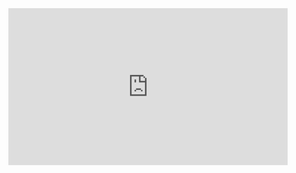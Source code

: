 <iframe src="https://www.youtube.com/embed/jlE2nPgP6WU" allow="accelerometer; autoplay; encrypted-media; gyroscope; picture-in-picture" allowfullscreen="" width="560" height="315" frameborder="0">

[Download](https://github.com/heclak/community-a4e-c/releases/latest) | 
[Report a Bug](https://github.com/heclak/community-a4e-c/issues) |
[Discord](https://discord.gg/tQZbkTQ) |
[Github](https://github.com/heclak/community-a4e-c)


## About the A-4E-C Project

The A-4 was a cold war workhorse which proved to be a capable, reliable light attack aircraft to dozens of nations around the world. From the jungles of southeast Asia, to the desert of Sinai, to the coasts of South America, the scooter was a common sight above battlefields around the world for decades.

The A-4E-C represents more than five years of work on behalf of the development team. We're thrilled to share our most comprehensive DCS World module to date in this 2.0 *"Forever Free"* update, featuring a realistic flight model, improved systems simulations, increased functionality across all DCS World's available maps, full carrier compatibility, radios, air refueling, and improvements to the ground radar, sound feedback, textures, controls and inputs. This update also adds a user manual in PDF format as well as in the DCS kneeboard, packed with useful checklists and procedures that cover everything from start-up to weapons deployment.

If you haven't flown the A-4E-C since version 1.4, this is a great time to see it again for the first time. If you're new to DCS World, we hope you will find the A-4E-C a good option to learn to fly, and instructive in helping you decide what other modules you might want to pursue next.

We'd like to thank the dozens of people in the DCS World community who have made contributions in bug reports, liveries, expertise, research, videos, community flight instruction, server hosting and for their camaraderie over the years. We dedicate the module to the memory of Eric "Gospadin" Mudama. This labor of love would not have been possible without his initial coding and project coordination.

***DO NOT redistribute this mod without permission!***

### Contributing Developers

Gospadin, Heclak, Joshua Nelson, plusnine, Farlander, gyrovague, kryb/Archimaede, Merker, Jones, Nero

### Community Contributors

SkateZilla, uboats, Dr. Manius, LevelPulse, Cubeboy, Talo, GVad, OpticFlow, pohlinkzei, Coragem, Sidekick65, SPINEG, Shadowfrost, Sport, Historiker, rudel-chw, Luciano, Malamem, HellesBelles, Bungo, Corsair016, FlyingHueman, JacobBadShot, JP Gabobo, Rob, ataribaby, The Original HoggitDev Team, [Eric Haugen](http://erichaugen.bandcamp.com)

## Features

- Realistic external flight model and engine simulation
- Clickable cockpit
- Carrier landing and takeoff
- Air refueling
- AN/APN-153 Doppler Navigation Radar
- AN/ASN-41 Navigation Computer
- AN/ARC-51 UHF Radio
- AN/ARN-52 TACAN
- AN/ARA-63 MCL (ICLS)
- AN/APN-141 Radar Altimeter
- AN/APG-53A Radar
- AN/APR-23 Radar Homing and Warning System (ECM)
- AN/ALE-29A Chaff Dispensing System
- Automatic Flight Control System (AFCS)
- Approach Power Compensator (APC)
- AWE-1 Aircraft Weapons Release System (AWRS)
- CP-741/A Bombing computer (CCRP)
- AGM-45A Shrike anti-radiation missile (SEAD)
- New weapons:
  - AN- series WWII munitions: M66, M81, M88
  - MK4 HIPEG 20mm gunpod
  - Mk-77 napalm canister
  - SUU-7 bomblet dispenser
- Unique sounds inside and outside the aircraft
- User manual (PDF and Kneeboard)

![Community A-4E-C for DCS World, v2.0](https://cdn.discordapp.com/attachments/518815335013679104/884550978131619870/unknown.png)

### Version 2.0 Changelog: Featured Items

- **Features:**
  - Added External Flight Model (EFM) with flight dynamics, suspension, slat simulation, differential braking, cockpit shake, wing vapour and more.
  - Added Pratt & Whitney J52-P-8A engine simulation.
  - Added SuperCarrier compatibility.
  - Added carrier mod support (HMAS Melbourne, HMS Hermes).
  - Added air-to-air refueling.
  - Added exterior engine sounds.
  - Added many interior sounds.
  - Improved interior sound localization and feedback.
- **Systems:**
  - Added AFCS stability augmentation.
  - Added AN/ARC-51A UHF Radio with VOIP. *(thanks Harald)*
  - Added AN/ARN-52 TACAN.
  - Added AN/ARA-63 MCL (ICLS).
  - Added AN/ASN-41 Navigation Computer drift on long flights and heavy maneuvers.
  - Added CP-741/A bombing computer.
  - Added fuel flow system.
  - Added oxygen system.
  - Improved Approach Power Compensator (APC) behavior.
  - Fixed spoiler behavior to deploy/stow properly (weight on wheels, engine RPM under 70%). *(thanks pohlinkzei)*
- **Weapons and Loadouts:**
  - Added BDU-33 training bombs.
  - Added SUU-25 parachute illumination pod.
  - Added empty fuel tanks.
  - Added AIM-9 growl and lock tones (fixes missing sound bug).
  - Improved AIM-9 missile loadouts, sidewinters are now available to mount on stations 4 and 5.
  - Removed non-functional loadout options to reduce confusion about module functionality: AGM-12C Bullpup, AGM-62 Walleye, D-704 Refueling Pod *(see FAQ)*.
- **Missions:**
  - Added new instant action missions across all maps *(thanks Sidekick65, Cubeboy, Shadowfrost, SPINEG)*.
  - Added runway strike and anti-ship strike roles.
  - Improved instant action missions.
  - Added Argentina and Chile to available countries.
- **Textures:**
  - Added unique helmets, pilot uniforms and patches.
  - Added preliminary damage textures.
  - Improved exterior and interior textures. *(thanks HellesBelle, Sport, JP Gabobo)*
  - Fixed exterior and cockpit model material names to avoid conflicts.
- **Liveries:**
  - Added Community III: Forever Free, 2021 (Fictional).
  - Added Community IV: Sea Otter, 2021 (Fictional).
  - Added Argentina FAA Falklands Brigada IV and V, 1982. *(thanks GVad)*
  - Added Australian Navy Squadron 805, 1972. *(thanks HellesBelle)*
  - Added Brazil Marinha do Brasil VF-1 LoViz, 2018.
  - Added Brazil Marinha do Brasil VF-1 15 AÑOS, 2013. *(thanks Bungo)*
  - Added Finland FiAF, 1984 (Fictional). *(thanks FinCenturion)*
  - Added Malaysia TUDM M32-29 No.9 Squadron, 2004. *(thanks JacobBadshot)*
  - Added USN VA-46 Clansmen, 1967.
  - Added USN VA-83 Black Lancers, 1966.
  - Added USN VA-106 Gladiators, 1967.
  - Added RAF Empire Pilots Test School Raspberry Ripple (Fictional). *(thanks FlyingHueman)*
  - Added RNZAF Golden T-Bird No.2, Squadron Ohakea, 1986. *(thanks Corsair016)*
  - Improved inaccuracies and naming across liveries.
- **Quality of Life:**
  - Added PDF and kneeboard manual (press RSHIFT+K) in the cockpit. *(thanks Rob, Sidekick65)*
  - Added cockpit controls indicator (press RCTRL+ENTER in the cockpit).
  - Added AN/ARC-51 UHF Radio frequency presets printout to right console panel.
  - Added new input categories.
  - Added dozens of inputs and variant input options.
  - Added special menu options for Trim Speed, Cockpit Shake, CSS mode FFB Deflection, Simple Braking (Rudder Assist).
  - Added a command to request the ground crew to lock the slats (useful for aerobatic formation flying).
  - Improved labeling alignment across tooltips, inputs, user manual and NATOPS manual for easy searching.
  - Improved trim reset for smoother performance.
  - Improved keyboard axis input behavior and recentering.
  - Improved smokewinder pod operation (weapon function select independent).
  - Improved main menu logos and iconography. *(thanks Sport)*
  - Fixed FFB stick support.
  - Fixed lots, and lots, and we mean LOTS of bugs. *(thanks to the many A-4E-C users who helped identify, replicate and solve these!)*

[See full changelog](https://github.com/heclak/community-a4e-c/blob/master/CHANGELOG.md)

### Known Bugs and Incompatibilities

- Incompatible with AH-6J Little Bird, CH-47 Chinook, and CH-53E Super Stallion mods (DCS bug).
- Pilot blacks out when throttling up to hook up to catapult on SuperCarrier.
- Dispensing high volumes of bomblets (40+) from SUU-7/CBU-1/CBU-2 can cause performance dip or crashes to desktop.

[See full issue list](https://github.com/heclak/community-a4e-c/issues/)

## Installation

Failure to perform these steps will result in DCS World not recognizing the module, inability to use the module, input errors when using the module, or client integrity check failures on multiplayer servers that require them. Never install the A-4E-C files directly into your DCS World installation files! Installation size is around 1 GB.

### STEP 1: Upgrading from an older release

- If you are upgrading from an older version of the A-4E-C, completely uninstall your old version. If this is a brand new installation, skip this and move on to Step 2.

- First, uninstall the module's files from `C:\Users\username\Saved Games\DCS\Mods\aircraft\A-4E-C`

- Next reset your A-4E-C input bindings by deleting the contents of `C:\Users\username\Saved Games\DCS\Config\Input\A-4E-C`

### STEP 2: Installing the module files

- Download [the latest official A-4E-C release package](https://github.com/heclak/community-a4e-c/releases/). Do not download directly from the Github repository.

- Place the `Mods\aircraft\A-4E-C` folder in into your Windows user folder's Saved Games folder for DCS, e.g. `C:\Users\username\Saved Games\DCS`

- If you have installed other DCS World mods, you might already have the `Mods` and `aircraft` folders indicated in the file path. If so, merge the new A-4E-C folder into the existing folders.

- **Never install the A-4E-C files directly into your DCS World installation files!**

### STEP 3: Verify installation

Launch DCS World. If your installation was successful, the A-4E-C theme icon appears as a option in the main menu:

![Image of DCS World Menu with A-4E-C Theme](https://cdn.discordapp.com/attachments/518815335013679104/926862242182488136/unknown.png)

### Installation Troubleshooting

Your correctly installed files should look something like the following image, substituting your Windows account name where the image displays *Partario*. If you're using the openbeta branch of DCS World, the folder might be `DCS.openbeta` instead of `DCS`:

![Image of A-4E-C installation](https://cdn.discordapp.com/attachments/518815335013679104/886633761670828112/unknown.png)

- If you have multiple DCS-related folders in your `C:\Users\username\Saved Games`, for example, `DCS`, or `DCS.openbeta`. If you are unsure which folder your DCS World installation is using, locate the `dcs_variant.txt` file in the game files. If this file is present, its contents determines the folder structure your DCS World installation is using. Alternately, load DCS world and use the mission editor to create and save a mission. Search this mission file using Windows explorer to locate the proper folder structure.

- If you are receiving an authorization error at launch, **you have installed the module incorrectly**. Revisit the installation instructions above. Be sure to remove any and all improperly installed files before correctly installing the module.

- If the A-4E-C icon in the DCS main menu shows a default DCS logo, is missing the theme background and music (or you experience crashes when loading a mission), you have incorrectly downloaded the module. [Download the latest official A-4E-C release package](https://github.com/heclak/community-a4e-c/releases/).

- If you can load a mission, but can't take control of the A-4E-C, ensure you have installed [Microsoft's Visual Studio 2015, 2017 and 2019 Redistributable libraries](https://support.microsoft.com/en-us/topic/the-latest-supported-visual-c-downloads-2647da03-1eea-4433-9aff-95f26a218cc0). Restart your computer after installation of the appropriate libraries. For most users, this is `vc_redist.x64.exe`

- If you can't find the A-4E-C in the Mission Editor, ensure the historical mode filter is disabled by toggling the clock icon at the bottom of the screen, as shown in the following screenshot:

![Image of the Mission Editor pointing out the location of the Historical Filter](https://cdn.discordapp.com/attachments/518814186739073024/759230033960763422/unknown.png)

### Multiplayer Troubleshooting

- A DCS standalone server hosting missions with the A-4E-C must have the A-4E-C module installed.

- A server can host players who do not have the A-4E-C module installed on missions that feature it, you will need to be ready to get a little hands-on with your mission files. The Mission Editor dictates that any mission with an A4-E-C in it requires the module (just as it would any other aircraft), and it's `.miz` mission files are, in fact, `.zip` files.

- Make a copy of your `.miz` file, and rename it with a `.zip` file extension, and unzip it.

- Inside, you will find a `mission` file (no extension). Open this file in your text editor of choice (Notepad works just fine), and search for `requiredModules`. Remove the A-4E-C's entry, as shown in this example:

```
["requiredModules"] =
{
     ["A-4E-C"] = "A-4E-C",
}
```

- Once you have completed the edit, save the `mission` file, and re-create a new `.zip` (carefully maintaining proper folder structure, *of course*). Rename your modified mission `.zip` back to a DCS `.miz` file extension instead.

- Finally, test your altered mission by yourself or with a friend to ensure it loads properly, and that clients are able to load into the mission or server without the A4-E-C installed. In this instance, DCS will display any A4-E-C units as default-livery Su-27s, and players without the module cannot take control of unit, just as if they did not own any other DCS module in a multiplayer mission.

## Frequently Asked Questions

### Q: Is it really free?

**Yes**! The A-4E-C will remain forever free!

### Q: Are there any plans to obtain the Eagle Dynamics SDK, make the module official, or make the module a part of the default DCS install package?

**No**, the A-4E-C will continue on as a free and open-source resource anyone can download and install to enjoy.

### Q: Can I donate to the A-4E-C project?

**No**, we cannot accept donations, but we appreciate your words of support! There are so many good causes out there. Consider donating to one of those instead!

### Q: Can I get involved with the A-4E-C project?

**Yes**! First, join the [Community A-4E-C Discord server](https://discord.gg/tQZbkTQ) and introduce yourself! We can always use a hand from game artists, programmers or reliable testers as we continue to move the project forward. If you think you have something to contribute, don't hesitate to reach out in the chat.

### Q: Is there a manual or tutorials?

**Yes**! Locating the NATOPS manual for an A-4E/F is the gold standard for understanding this aircraft, but there is a lot of helpful guidance included in the user manual. To access the manual:
- Once inside the cockpit, open the kneeboard by pressing RSHIFT+K
- Read the PDF manual in `C:\Users\username\Saved Games\DCS\Mods\aircraft\A-4E-C\Docs` or [read it online](https://drive.google.com/drive/folders/1_DPA00CWoRfIsqgh7HYabvpFrOdtBxPi)

Past that, [Sidekick65's YouTube Channel](https://www.youtube.com/channel/UC4kJt_8Jw9ByL10ar6b8rQg) features high-quality video tutorials on many systems.

### Q: Is there a paint kit I can use to create my own A-4E-C liveries?

**Yes**! This [A-4E-C Paintkit](https://drive.google.com/open?id=19w_bD8xHJiZpAi1JbA2xyPDJpl9dje-4) includes the aircraft's top, bottom and fuel tanks. See the included liveries for helpful examples setting up your *description.lua* files.

- Liveries created for versions of the A-4E-C prior to 2.0 must update the material names in their *description.lua*

- Install original or downloaded liveries just as you would for any other module, in `C:\Users\username\Saved Games\DCS\Liveries\A-4E-C`

- ***Never put your hard work at risk by installing liveries to the module's files!***

### Q: Can I fly the A-4E-C as a tanker?

**No**, not at this time.

### Q: Will guided weapons like AGM-12 Bullpup or AGM-62 Walleye be added?

The AGM-12C Bullpup is a possibility with more work, but no promises just yet! Our A-4E-C cockpit model lacks the TV monitor used for the Walleye display.

### Q: Why doesn't the A-4E-C have a nosewheel steering button?
There is insufficient evidence to suggest that the A-4E had NWS. According to our research the the revisions and reworks relating to the NWS were applied to only the -F models. If you find evidence that E's did in fact have NWS, please share it!

### Q: Are there any plans to simulate other variants or later models of the A-4?

**No**, there are no plans nor keen interest to pursue this, especially since there is a lot left to add and improve one with our beloved A-4E-C. Additionally, the advanced avionics in later models would not be able to be completed in a satisfying manner.

### Q: Why doesn't the A-4E-C work with my favorite mission or multiplayer scripting system?

Some scripts or other utilities need to be informed of the A-4E-C's existence or other specificities in order to accommodate it. If you know of a mod or script that should accommodate it, be sure to let the author know!

### Q: What's the theme song in the DCS main menu?

*Crow*, by [Eric Haugen](https://erichaugen.bandcamp.com/releases)
